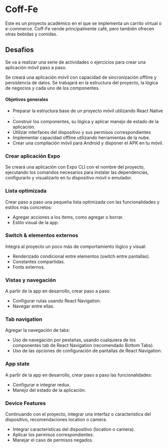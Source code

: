 # Coff-Fe

Este es un proyecto académico en el que se implementa un carrito virtual o e-commerce. Coff-Fe vende principalmente café, pero también ofrecen otras bebidas y comidas.

## Desafios

Se va a realizar una serie de actividades o ejercicios para crear una aplicación móvil paso a paso.

Se creará una aplicación móvil con capacidad de sincronización offline y persistencia de datos. Se trabajará en la estructura del proyecto, la lógica de negocios y cada uno de los componentes.

#### Objetivos generales

- Preparar la estructura base de un proyecto móvil utilizando React Native .
- Construir los componentes, su lógica y aplicar manejo de estado de la aplicación.
- Utilizar interfaces del dispositivo y sus permisos correspondientes
- Implementar capacidad offline utilizando herramientas de la nube.
- Crear una compilación móvil para Android y disponer el APK en tu móvil.

### Crear aplicación Expo

Se creará una aplicación con Expo CLI con el nombre del proyecto, ejecutando los comandos necesarios para instalar las dependencias, configurarlo y visualizarlo en tu dispositivo móvil o emulador.

### Lista optimizada

Crear paso a paso una pequeña lista optimizada con las funcionalidades y estilos más concretos:

- Agregar acciones a los ítems, como agregar o borrar.
- Estilo visual de la app.

### Switch & elementos externos

Integra al proyecto un poco más de comportamiento lógico y visual:

- Renderizado condicional entre elementos (switch entre pantallas).
- Constantes compartidas.
- Fonts externos.

### Vistas y navegación

A partir de la app en desarrollo, crear paso a paso:

- Configurar rutas usando React Navigation.
- Navegar entre ellas.

### Tab navigation

Agregar la navegación de tabs:

- Uso de navegación por pestañas, usando cualquiera de los componentes tab de React Navigation (recomendado Bottom Tabs).
- Uso de las opciones de configuración de pantallas de React Navigation.

### App state

A partir de la app en desarrollo, crear paso a paso las funcionalidades:

- Configurar e integrar redux.
- Manejo del estado de la aplicación.

### Device Features

Continuando con el proyecto, integrar una interfaz o característica del dispositivo, recomendaciones location o camera.

- Integrar características del dispositivo (location o camera).
- Aplicar los permisos correspondientes.
- Manejar el caso de permisos negados.
